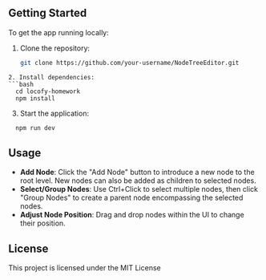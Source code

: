 ## Getting Started

To get the app running locally:

1. Clone the repository:
   ```bash
   git clone https://github.com/your-username/NodeTreeEditor.git
  ```
2. Install dependencies:
  ```bash
    cd locofy-homework
    npm install
  ```
3. Start the application:
  ```bash
    npm run dev
  ```
## Usage

- **Add Node**: Click the "Add Node" button to introduce a new node to the root level. New nodes can also be added as children to selected nodes.
- **Select/Group Nodes**: Use Ctrl+Click to select multiple nodes, then click "Group Nodes" to create a parent node encompassing the selected nodes.
- **Adjust Node Position**: Drag and drop nodes within the UI to change their position.

## License

This project is licensed under the MIT License